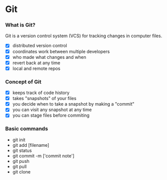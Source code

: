 # Git

### What is Git?

Git is a version control system (VCS) for tracking changes in computer files.

* [x] distributed version control
* [x] coordinates work between multiple developers
* [x] who made what changes and when
* [x] revert back at any time
* [x] local and remote repos

### Concept of Git

* [x] keeps track of code history
* [x] takes "snapshots" of your files
* [x] you decide when to take a snapshot by making a "commit"
* [x] you can visit any snapshot at any time
* [x] you can stage files before commiting

### Basic commands

* git init
* git add [filename]
* git status
* git commit -m ['commit note']
* git push
* git pull
* git clone
